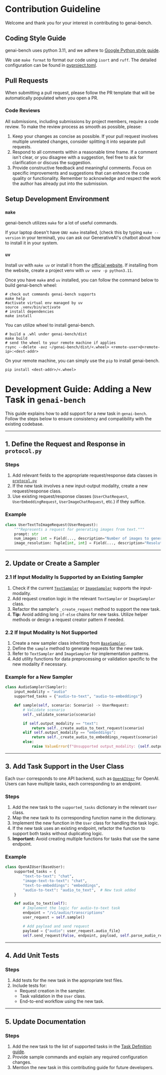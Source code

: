# Contribution Guideline

Welcome and thank you for your interest in contributing to genai-bench.

## Coding Style Guide

genai-bench uses python 3.11, and we adhere to [Google Python style guide](https://google.github.io/styleguide/pyguide.html).

We use `make format` to format our code using `isort` and `ruff`. The detailed configuration can be found in
[pyproject.toml](https://github.com/sgl-project/genai-bench/blob/main/pyproject.toml).

## Pull Requests

When submitting a pull request, please follow the PR template that will be automatically populated when you open a PR.

### Code Reviews

All submissions, including submissions by project members, require a code review.
To make the review process as smooth as possible, please:

1. Keep your changes as concise as possible.
   If your pull request involves multiple unrelated changes, consider splitting it into separate pull requests.
2. Respond to all comments within a reasonable time frame.
   If a comment isn't clear,
   or you disagree with a suggestion, feel free to ask for clarification or discuss the suggestion.
3. Provide constructive feedback and meaningful comments. Focus on specific improvements
   and suggestions that can enhance the code quality or functionality. Remember to
   acknowledge and respect the work the author has already put into the submission.


## Setup Development Environment

### `make`

genai-bench utilizes `make` for a lot of useful commands.

If your laptop doesn't have `GNU make` installed, (check this by typing `make --version` in your terminal),
you can ask our GenerativeAI's chatbot about how to install it in your system.

### `uv`

Install uv with `make uv` or install it from the [official website](https://docs.astral.sh/uv/).
If installing from the website, create a project venv with `uv venv -p python3.11`.

Once you have `make` and `uv` installed, you can follow the command below to build genai-bench wheel:

```shell
# check out commands genai-bench supports
make help
#activate virtual env managed by uv
source .venv/bin/activate
# install dependencies
make install
```

You can utilize wheel to install genai-bench.

```shell
# build a .whl under genai-bench/dist
make build
# send the wheel to your remote machine if applies
rsync --delete -avz ~/genai-bench/dist/<.wheel> <remote-user>@<remote-ip>:<dest-addr>
```

On your remote machine, you can simply use the `pip` to install genai-bench.

```shell
pip install <dest-addr>/<.wheel>
```

# Development Guide: Adding a New Task in `genai-bench`

This guide explains how to add support for a new task in `genai-bench`. Follow the steps below to ensure consistency and compatibility with the existing codebase.

---

## 1. Define the Request and Response in `protocol.py`

### Steps

1. Add relevant fields to the appropriate request/response data classes in [`protocol.py`](https://github.com/sgl-project/genai-bench/blob/main/genai_bench/protocol.py)
2. If the new task involves a new input-output modality, create a new request/response class.
3. Use existing request/response classes (`UserChatRequest`, `UserEmbeddingRequest`, `UserImageChatRequest`, etc.) if they suffice.

### Example

```python
class UserTextToImageRequest(UserRequest):
    """Represents a request for generating images from text."""
    prompt: str
    num_images: int = Field(..., description="Number of images to generate.")
    image_resolution: Tuple[int, int] = Field(..., description="Resolution of the generated images.")
```

---

## 2. Update or Create a Sampler

### 2.1 If Input Modality Is Supported by an Existing Sampler

1. Check if the current [`TextSampler`](https://github.com/sgl-project/genai-bench/blob/main/genai_bench/sampling/text_sampler.py) or [`ImageSampler`](https://github.com/sgl-project/genai-bench/blob/main/genai_bench/sampling/image_sampler.py) supports the input-modality.
2. Add request creation logic in the relevant `TextSampler` or `ImageSampler` class.
3. Refactor the sampler's `_create_request` method to support the new task.
4. **Tip:** Avoid adding long `if-else` chains for new tasks. Utilize helper methods or design a request creator pattern if needed.

### 2.2 If Input Modality Is Not Supported

1. Create a new sampler class inheriting from [`BaseSampler`](https://github.com/sgl-project/genai-bench/blob/main/genai_bench/sampling/base_sampler.py).
2. Define the `sample` method to generate requests for the new task.
3. Refer to `TextSampler` and `ImageSampler` for implementation patterns.
4. Add utility functions for data preprocessing or validation specific to the new modality if necessary.

### Example for a New Sampler

```python
class AudioSampler(Sampler):
    input_modality = "audio"
    supported_tasks = {"audio-to-text", "audio-to-embeddings"}

    def sample(self, scenario: Scenario) -> UserRequest:
        # Validate scenario
        self._validate_scenario(scenario)

        if self.output_modality == "text":
            return self._create_audio_to_text_request(scenario)
        elif self.output_modality == "embeddings":
            return self._create_audio_to_embeddings_request(scenario)
        else:
            raise ValueError(f"Unsupported output_modality: {self.output_modality}")
```

---

## 3. Add Task Support in the User Class

Each `User` corresponds to one API backend, such as [`OpenAIUser`](https://github.com/sgl-project/genai-bench/blob/main/genai_bench/user/openai_user.py) for OpenAI. Users can have multiple tasks, each corresponding to an endpoint.

### Steps

1. Add the new task to the `supported_tasks` dictionary in the relevant `User` class.
2. Map the new task to its corresponding function name in the dictionary.
3. Implement the new function in the `User` class for handling the task logic.
4. If the new task uses an existing endpoint, refactor the function to support both tasks without duplicating logic.
5. **Important:** Avoid creating multiple functions for tasks that use the same endpoint.

### Example

```python
class OpenAIUser(BaseUser):
    supported_tasks = {
        "text-to-text": "chat",
        "image-text-to-text": "chat",
        "text-to-embeddings": "embeddings",
        "audio-to-text": "audio_to_text",  # New task added
    }

    def audio_to_text(self):
        # Implement the logic for audio-to-text task
        endpoint = "/v1/audio/transcriptions"
        user_request = self.sample()

        # Add payload and send request
        payload = {"audio": user_request.audio_file}
        self.send_request(False, endpoint, payload, self.parse_audio_response)
```

---

## 4. Add Unit Tests

### Steps

1. Add tests for the new task in the appropriate test files.
2. Include tests for:
    - Request creation in the sampler.
    - Task validation in the `User` class.
    - End-to-end workflow using the new task.

---

## 5. Update Documentation

### Steps

1. Add the new task to the list of supported tasks in the [Task Definition guide](../getting-started/task-definition.md).
2. Provide sample commands and explain any required configuration changes.
3. Mention the new task in this contributing guide for future developers.
